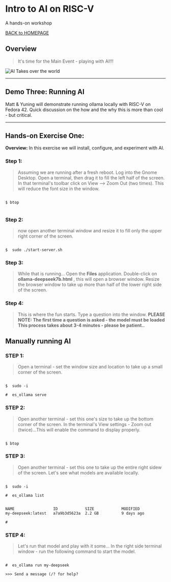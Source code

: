 ﻿# Intro to AI on RISC-V
A hands-on workshop

[BACK to HOMEPAGE](https://github.com/mattstonge/riscv_summit_devdays_fedora_AI_workshop/blob/main/README.md)


> 

> 



## Overview
> It's time for the Main Event - playing with AI!!!

![AI Takes over the world](https://github.com/mattstonge/riscv_summit_devdays_fedora_AI_workshop/blob/main/images/AI-running01.gif)

> 

----------------------------------------------


## Demo Three:  Running AI
Matt & Yuning will demonstrate running ollama locally with RISC-V on Fedora 42.
Quick discussion on the how and the why this is more than cool - but critical.



> 


----------------------------------------------
>

## Hands-on Exercise One:
**Overview:**  In this exercise we will install, configure, and experiment with AI. 


### Step 1:
> Assuming we are running after a fresh reboot.
> Log into the Gnome Desktop.
> Open a terminal, then drag it to fill the left half of the screen.
> In that terminal's toolbar click on View --> Zoom Out (two times). This will reduce the font size in the window.

```

$ btop


```

### Step 2:
> now open another terminal window and resize it to fill only the upper right corner of the screen.

```

$  sudo ./start-server.sh

```

>

### Step 3:
> While that is running...
> Open the **Files** application.
> Double-click on **ollama-deepseek7b.html** , this will open a browser window. Resize the browser window to take up more than half of the lower right side of the screen.

>

### Step 4:
> This is where the fun starts.
> Type a question into the window.
**PLEASE NOTE:  The first time a question is asked - the model must be loaded**
**This process takes about 3-4 minutes - please be patient..**





## Manually running AI

### STEP 1: 
> Open a terminal - set the window size and location to take up a small corner of the screen.

```

$  sudo -i 

#  es_ollama serve

```

### STEP 2: 
> Open another terminal - set this one's size to take up the bottom corner of the screen.
> In the terminal's View settings - Zoom out (twice)...This will enable the command to display properly.

```

$ btop

```

### STEP 3: 
> Open another terminal - set this one to take up the entire right sidew of the screen.
> Let's see what models are available locally.

```

$  sudo -i

#  es_ollama list


NAME                 ID            SIZE            MODIFIED
my-deepseek:latest   a7a9b3d5623a  2.2 GB          9 days ago

# 

```

### STEP 4:
> Let's run that model and play with it some...
> In the right side terminal window - run the following command to start the model.

```

#  es_ollama run my-deepseek

>>> Send a message (/? for help?

```



